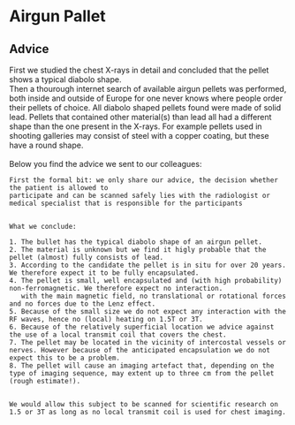 # Airgun Pallet

## Advice

First we studied the chest X-rays in detail and concluded that the pellet shows a typical diabolo shape.
<br>
Then a thourough internet search of available airgun pellets was performed, both inside and outside of 
Europe for one never knows where people order their pellets of choice. All diabolo shaped pellets found were made of solid lead. 
Pellets that contained other material(s) than lead all had a different shape than the one present in the X-rays. 
For example pellets used in shooting galleries may consist of steel with a copper coating, but these have a round shape.
<br>
<br>
Below you find the advice we sent to our colleagues:

```
First the formal bit: we only share our advice, the decision whether the patient is allowed to 
participate and can be scanned safely lies with the radiologist or medical specialist that is responsible for the participants


What we conclude:

1. The bullet has the typical diabolo shape of an airgun pellet.
2. The material is unknown but we find it higly probable that the pellet (almost) fully consists of lead.
3. According to the candidate the pellet is in situ for over 20 years. We therefore expect it to be fully encapsulated.
4. The pellet is small, well encapsulated and (with high probability) non-ferromagnetic. We therefore expect no interaction.
   with the main magnetic field, no translational or rotational forces and no forces due to the Lenz effect.
5. Because of the small size we do not expect any interaction with the RF waves, hence no (local) heating on 1.5T or 3T.
6. Because of the relatively superficial location we advice against the use of a local transmit coil that covers the chest.
7. The pellet may be located in the vicinity of intercostal vessels or nerves. However because of the anticipated encapsulation we do not expect this to be a problem.
8. The pellet will cause an imaging artefact that, depending on the type of imaging sequence, may extent up to three cm from the pellet (rough estimate!). 
   

We would allow this subject to be scanned for scientific research on 1.5 or 3T as long as no local transmit coil is used for chest imaging.
```
